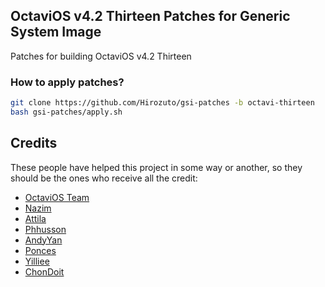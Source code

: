 ## OctaviOS v4.2 Thirteen Patches for Generic System Image
Patches for building OctaviOS v4.2 Thirteen

### How to apply patches? ###
```bash
git clone https://github.com/Hirozuto/gsi-patches -b octavi-thirteen
bash gsi-patches/apply.sh
```

## Credits
These people have helped this project in some way or another, so they should be the ones who receive all the credit:
- [OctaviOS Team](https://github.com/Octavi-Staging)
- [Nazim](https://github.com/naz664)
- [Attila](https://github.com/TheAttila)
- [Phhusson](https://github.com/phhusson)
- [AndyYan](https://github.com/AndyCGYan)
- [Ponces](https://github.com/ponces)
- [Yilliee](https://github.com/Yilliee)
- [ChonDoit](https://github.com/ChonDoit)
